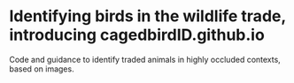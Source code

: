# Identifying birds in the wildlife trade, introducing cagedbirdID.github.io

Code and guidance to identify traded animals in highly occluded contexts, based on images.
